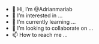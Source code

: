 - 👋 Hi, I’m @Adrianmariab
- 👀 I’m interested in ...
- 🌱 I’m currently learning ...
- 💞️ I’m looking to collaborate on ...
- 📫 How to reach me ...

<!---
Adrianmariab/Adrianmariab is a ✨ special ✨ repository because its `README.md` (this file) appears on your GitHub profile.
You can click the Preview link to take a look at your changes.
--->
